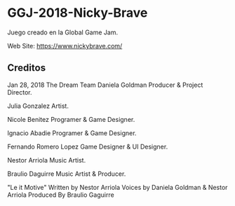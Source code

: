 # GGJ-2018-Nicky-Brave

Juego creado en la Global Game Jam.

Web Site: https://www.nickybrave.com/

## Creditos

Jan 28, 2018
The Dream Team
Daniela Goldman  Producer & Project Director.

Julia Gonzalez Artist.

Nicole Benitez Programer & Game Designer.

Ignacio Abadie Programer & Game Designer.

Fernando Romero Lopez  Game Designer & UI Designer.

 Nestor Arriola Music Artist.

Braulio Daguirre Music Artist & Producer.

"Le it Motive" Written by Nestor Arriola Voices by Daniela Goldman & Nestor Arriola Produced By Braulio Gaguirre
